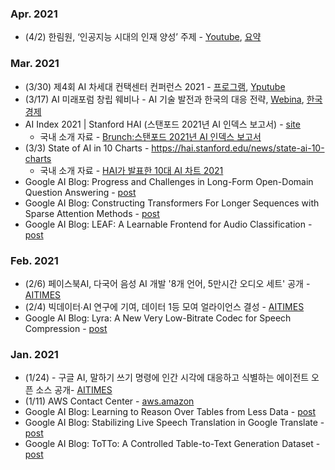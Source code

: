 ### Apr. 2021
* (4/2) 한림원, ‘인공지능 시대의 인재 양성’ 주제 - [Youtube](https://www.youtube.com/watch?v=uZxd1GOiLx4), [요약](https://kast.or.kr/kr/space/article.php?bgu=view&bbs_data=aWR4PTE4NDQyJnN0YXJ0UGFnZT0mbGlzdE5vPSZ0YWJsZT0mY29kZT1ib2RvJnNlYXJjaF9pdGVtPSZzZWFyY2hfb3JkZXI9%7C%7C&PHPSESSID=7d61820f8156f3c5399e56195dd56a63)

### Mar. 2021
* (3/30) 제4회 AI 차세대 컨택센터 컨퍼런스 2021 - [프로그램](https://conference.etnews.com/conf_info.html?uid=178), [Yputube](https://www.youtube.com/watch?v=GvRkqC_ej98&t=1s)
* (3/17) AI 미래포럼 창립 웨비나 - AI 기술 발전과 한국의 대응 전략, [Webina](https://www.youtube.com/watch?v=4rEL3EL0dcQ), [한국경제](https://www.hankyung.com/it/article/2021031413701)
* AI Index 2021 | Stanford HAI (스탠포드 2021년 AI 인덱스 보고서) - [site](https://hai.stanford.edu/research/ai-index-2021)
  * 국내 소개 자료 - [Brunch:스탠포드 2021년 AI 인덱스 보고서](https://brunch.co.kr/@synabreu/110)
* (3/3) State of AI in 10 Charts - https://hai.stanford.edu/news/state-ai-10-charts
  * 국내 소개 자료 - [HAI가 발표한 10대 AI 차트 2021](https://brunch.co.kr/@synabreu/111)
* Google AI Blog: Progress and Challenges in Long-Form Open-Domain Question Answering - [post](https://ai.googleblog.com/2021/03/progress-and-challenges-in-long-form.html)
* Google AI Blog: Constructing Transformers For Longer Sequences with Sparse Attention Methods - [post](https://ai.googleblog.com/2021/03/constructing-transformers-for-longer.html)
* Google AI Blog: LEAF: A Learnable Frontend for Audio Classification - [post](https://ai.googleblog.com/2021/03/leaf-learnable-frontend-for-audio.html)


### Feb. 2021
* (2/6) 페이스북AI, 다국어 음성 AI 개발 '8개 언어, 5만시간 오디오 세트' 공개 - [AITIMES](http://www.aitimes.kr/news/articleView.html?idxno=20198)
* (2/4) 빅데이터∙AI 연구에 기여, 데이터 1등 모여 얼라이언스 결성 - [AITIMES](http://www.aitimes.kr/news/articleView.html?idxno=20175)
* Google AI Blog: Lyra: A New Very Low-Bitrate Codec for Speech Compression - [post](https://ai.googleblog.com/2021/02/lyra-new-very-low-bitrate-codec-for.html)

### Jan. 2021
* (1/24) - 구글 AI, 말하기 쓰기 명령에 인간 시각에 대응하고 식별하는 에이전트 오픈 소스 공개- [AITIMES](http://www.aitimes.kr/news/articleView.html?idxno=20071)
* (1/11) AWS Contact Center - [aws.amazon](https://aws.amazon.com/ko/blogs/contact-center/how-contact-centers-grow-customer-trust/)
* Google AI Blog: Learning to Reason Over Tables from Less Data - [post](https://ai.googleblog.com/2021/01/learning-to-reason-over-tables-from.html)
* Google AI Blog: Stabilizing Live Speech Translation in Google Translate - [post](https://ai.googleblog.com/2021/01/stabilizing-live-speech-translation-in.html)
* Google AI Blog: ToTTo: A Controlled Table-to-Text Generation Dataset - [post](https://ai.googleblog.com/2021/01/totto-controlled-table-to-text.html)
